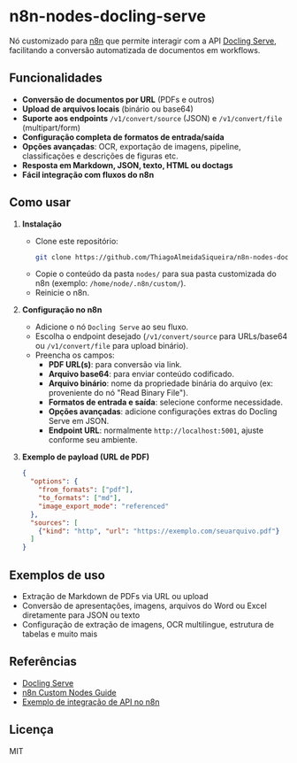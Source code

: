 # n8n-nodes-docling-serve

Nó customizado para [n8n](https://n8n.io) que permite interagir com a API [Docling Serve](https://github.com/docling-project/docling-serve), facilitando a conversão automatizada de documentos em workflows.

## Funcionalidades

- **Conversão de documentos por URL** (PDFs e outros)
- **Upload de arquivos locais** (binário ou base64)
- **Suporte aos endpoints** `/v1/convert/source` (JSON) e `/v1/convert/file` (multipart/form)
- **Configuração completa de formatos de entrada/saída**
- **Opções avançadas**: OCR, exportação de imagens, pipeline, classificações e descrições de figuras etc.
- **Resposta em Markdown, JSON, texto, HTML ou doctags**
- **Fácil integração com fluxos do n8n**

## Como usar

1. **Instalação**
   - Clone este repositório:
     ```bash
     git clone https://github.com/ThiagoAlmeidaSiqueira/n8n-nodes-docling-serve.git
     ```
   - Copie o conteúdo da pasta `nodes/` para sua pasta customizada do n8n (exemplo: `/home/node/.n8n/custom/`).
   - Reinicie o n8n.

2. **Configuração no n8n**
   - Adicione o nó `Docling Serve` ao seu fluxo.
   - Escolha o endpoint desejado (`/v1/convert/source` para URLs/base64 ou `/v1/convert/file` para upload binário).
   - Preencha os campos:
     - **PDF URL(s)**: para conversão via link.
     - **Arquivo base64**: para enviar conteúdo codificado.
     - **Arquivo binário**: nome da propriedade binária do arquivo (ex: proveniente do nó "Read Binary File").
     - **Formatos de entrada e saída**: selecione conforme necessidade.
     - **Opções avançadas**: adicione configurações extras do Docling Serve em JSON.
     - **Endpoint URL**: normalmente `http://localhost:5001`, ajuste conforme seu ambiente.

3. **Exemplo de payload (URL de PDF)**
   ```json
   {
     "options": {
       "from_formats": ["pdf"],
       "to_formats": ["md"],
       "image_export_mode": "referenced"
     },
     "sources": [
       {"kind": "http", "url": "https://exemplo.com/seuarquivo.pdf"}
     ]
   }
   ```

## Exemplos de uso

- Extração de Markdown de PDFs via URL ou upload
- Conversão de apresentações, imagens, arquivos do Word ou Excel diretamente para JSON ou texto
- Configuração de extração de imagens, OCR multilingue, estrutura de tabelas e muito mais

## Referências

- [Docling Serve](https://github.com/docling-project/docling-serve)
- [n8n Custom Nodes Guide](https://docs.n8n.io/development/custom-nodes/)
- [Exemplo de integração de API no n8n](https://docs.n8n.io/integrations/builtin/core-nodes/n8n-nodes-base.httpRequest/)

## Licença

MIT
